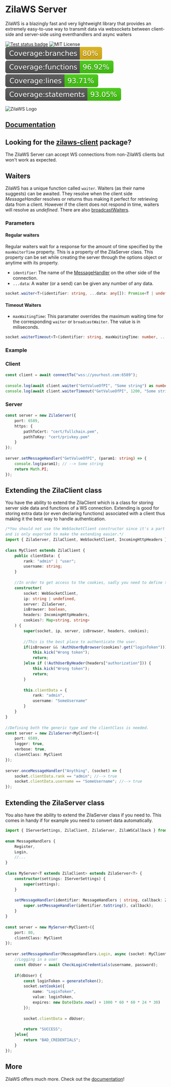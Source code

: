 # ZilaWS Server

ZilaWS is a blazingly fast and very lightweight library that provides an extremely easy-to-use way to transmit data via websockets between client-side and server-side using eventhandlers and async waiters

[![Test status badge](https://github.com/ZilaWS/client/actions/workflows/test.yml/badge.svg)](https://github.com/ZilaWS/client/actions/workflows/test.yml)
![MIT License](https://img.shields.io/badge/License%20-%20MIT%20-%20brightgreen)
![coverage label for branches](./.coverage-badges/badge-branches.svg)
![coverage label for functions](./.coverage-badges/badge-functions.svg)
![coverage label for lines of code](./.coverage-badges/badge-lines.svg)
![coverage label for statements](./.coverage-badges/badge-statements.svg)

<img src="logo.png" alt="ZilaWS Logo" width="240">

## [Documentation](https://zilaws.com)

## Looking for the [zilaws-client](https://www.npmjs.com/package/zilaws-client) package?</h2>

The ZilaWS Server can accept WS connections from non-ZilaWS clients but won't work as expected.

## Waiters

ZilaWS has a unique function called `waiter`. Waiters (as their name suggests) can be awaited.
They resolve when the client side *MessageHandler* resolves or returns thus making it perfect for retrieving data from a client.
However if the client does not respond in time, waiters will resolve as *undefined*.
There are also [broadcastWaiters](https://zilaws.com/docs/waiters#broadcastwaiter).

### Parameters

#### Regular waiters

Regular waiters wait for a response for the amount of time specified by the `maxWaiterTime` property. This is a property of the ZilaServer class. This property can be set while creating the server through the options object or anytime with its property.

* `identifier`: The name of the [MessageHandler](https://zilaws.com/docs/server-api/recieving-data#waiting-for-data) on the other side of the connection.
* `...data`: A waiter (or a send) can be given any number of any data.

```ts
socket.waiter<T>(identifier: string, ...data: any[]): Promise<T | undefined>
```

#### Timeout Waiters

* `maxWaitingTime`: This paramater overrides the maximum waiting time for the corresponding `waiter` or `broadcastWaiter`. The value is in miliseconds.

```ts
socket.waiterTimeout<T>(identifier: string, maxWaitingTime: number, ...data: any[]): Promise<T | undefined>
```

### Example

### Client

```ts
const client = await connectTo("wss://yourhost.com:6589");

console.log(await client.waiter("GetValueOfPI", "Some string") as number); // --> 3.141592653589793
console.log(await client.waiterTimeout("GetValueOfPI", 1200, "Some string") as number); // --> 3.141592653589793
```

### Server

```ts
const server = new ZilaServer({
    port: 6589,
    https: {
        pathToCert: "cert/fullchain.pem",
        pathToKey: "cert/privkey.pem"
    }
});

server.setMessageHandler("GetValueOfPI", (param1: string) => {
    console.log(param1); // --> Some string
    return Math.PI;
});
```

## Extending the ZilaClient class

You have the ability to extend the ZilaClient which is a class for storing server side data and functions of a WS connection. Extending is good for storing extra data (or even declaring functions) associated with a client thus making it the best way to handle authentication.

```ts
/*You should not use the WebSocketClient constructor since it's a part of the `ws` npm package,
and is only exported to make the extending easier.*/
import { ZilaServer, ZilaClient, WebSocketClient, IncomingHttpHeaders } from "zilaws-server";

class MyClient extends ZilaClient {
    public clientData: {
        rank: "admin" | "user";
        username: string;
    }

    //In order to get access to the cookies, sadly you need to define the constructor by hand.
    constructor(
        socket: WebSocketClient,
        ip: string | undefined,
        server: ZilaServer,
        isBrowser: boolean,
        headers: IncomingHttpHeaders,
        cookies?: Map<string, string>
    ) {
        super(socket, ip, server, isBrowser, headers, cookies);
        
        //This is the best place to authenticate the user.
        if(isBrowser && !AuthUserByBrowser(cookies?.get("loginToken"))) {
            this.kick("Wrong token");
            return;
        }else if (!AuthUserByHeader(headers["authorization"])) {
            this.kick("Wrong token");
            return;
        }

        this.clientData = {
            rank: "admin",
            username: "SomeUsername"
        }
    }
}

//Defining both the generic type and the clientClass is needed.
const server = new ZilaServer<MyClient>({
    port: 6589,
    logger: true,
    verbose: true,
    clientClass: MyClient
});

server.onceMessageHandler("Anything", (socket) => {
    socket.clientData.rank == "admin"; //--> true
    socket.clientData.username == "SomeUsername"; //--> true
});
```

## Extending the ZilaServer class

You also have the ability to extend the ZilaServer class if you need to. This comes in handy if for example you need to convert data automatically.

```ts
import { IServerSettings, ZilaClient, ZilaServer, ZilaWSCallback } from "zilaws-server";

enum MessageHandlers {
    Register,
    Login,
    //...
}

class MyServer<T extends ZilaClient> extends ZilaServer<T> {
    constructor(settings: IServerSettings) {
        super(settings);
    }

    setMessageHandler(identifier: MessageHandlers | string, callback: ZilaWSCallback<T>): void {
        super.setMessageHandler(identifier.toString(), callback);
    }
}

const server = new MyServer<MyClient>({
    port: 80,
    clientClass: MyClient
});

server.setMessageHandler(MessageHandlers.Login, async (socket: MyClient, username: string, password: string) => {
    //Logging in a user
    const dbUser = await CheckLoginCredentials(username, password);
    
    if(dbUser) {
        const loginToken = generateToken();
        socket.setCookie({
            name: "LoginToken",
            value: loginToken,
            expires: new Date(Date.now() + 1000 * 60 * 60 * 24 * 30)
        });

        socket.clientData = dbUser;

        return "SUCCESS";
    }else{
        return "BAD_CREDENTIALS";
    }
});
```

## More

ZilaWS offers much more. Check out the [documentation](https://zilaws.com/)!
